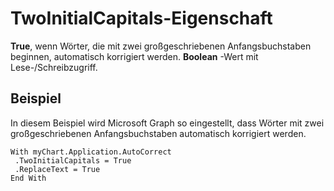 
# TwoInitialCapitals-Eigenschaft

 **True**, wenn Wörter, die mit zwei großgeschriebenen Anfangsbuchstaben beginnen, automatisch korrigiert werden. **Boolean** -Wert mit Lese-/Schreibzugriff.


## Beispiel

In diesem Beispiel wird Microsoft Graph so eingestellt, dass Wörter mit zwei großgeschriebenen Anfangsbuchstaben automatisch korrigiert werden.


```
With myChart.Application.AutoCorrect 
 .TwoInitialCapitals = True 
 .ReplaceText = True 
End With
```

